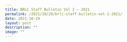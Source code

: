 ```yaml
---
title: BRLC Staff Bulletin Vol 2 – 2021
permalink: /2021/10/29/brlc-staff-bulletin-vol-2-2021/
date: 2021-10-29
layout: post
description: ""
image: ""
---
```

